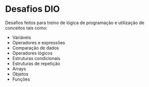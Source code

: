 # Desafios DIO

Desafios feitos para treino de lógica de programação e utilização de conceitos tais como:
- Variáveis
- Operadores e expressões
- Comparação de dados
- Operadores lógicos
- Estruturas condicionais
- Estruturas de repetição
- Arrays
- Objetos
- Funções

